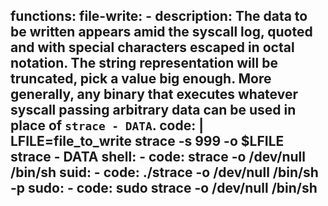 functions:
  file-write:
    - description: The data to be written appears amid the syscall log, quoted and with special characters escaped in octal notation. The string representation will be truncated, pick a value big enough. More generally, any binary that executes whatever syscall passing arbitrary data can be used in place of `strace - DATA`.
      code: |
        LFILE=file_to_write
        strace -s 999 -o $LFILE strace - DATA
  shell:
    - code: strace -o /dev/null /bin/sh
  suid:
    - code: ./strace -o /dev/null /bin/sh -p
  sudo:
    - code: sudo strace -o /dev/null /bin/sh
---
